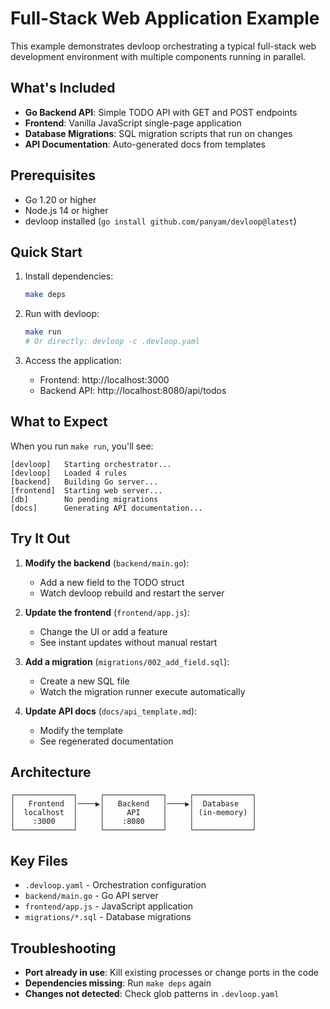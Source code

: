 # Full-Stack Web Application Example

This example demonstrates devloop orchestrating a typical full-stack web development environment with multiple components running in parallel.

## What's Included

- **Go Backend API**: Simple TODO API with GET and POST endpoints
- **Frontend**: Vanilla JavaScript single-page application
- **Database Migrations**: SQL migration scripts that run on changes
- **API Documentation**: Auto-generated docs from templates

## Prerequisites

- Go 1.20 or higher
- Node.js 14 or higher
- devloop installed (`go install github.com/panyam/devloop@latest`)

## Quick Start

1. Install dependencies:
   ```bash
   make deps
   ```

2. Run with devloop:
   ```bash
   make run
   # Or directly: devloop -c .devloop.yaml
   ```

3. Access the application:
   - Frontend: http://localhost:3000
   - Backend API: http://localhost:8080/api/todos

## What to Expect

When you run `make run`, you'll see:

```
[devloop]   Starting orchestrator...
[devloop]   Loaded 4 rules
[backend]   Building Go server...
[frontend]  Starting web server...
[db]        No pending migrations
[docs]      Generating API documentation...
```

## Try It Out

1. **Modify the backend** (`backend/main.go`):
   - Add a new field to the TODO struct
   - Watch devloop rebuild and restart the server

2. **Update the frontend** (`frontend/app.js`):
   - Change the UI or add a feature
   - See instant updates without manual restart

3. **Add a migration** (`migrations/002_add_field.sql`):
   - Create a new SQL file
   - Watch the migration runner execute automatically

4. **Update API docs** (`docs/api_template.md`):
   - Modify the template
   - See regenerated documentation

## Architecture

```
┌─────────────┐     ┌─────────────┐     ┌─────────────┐
│   Frontend  │────▶│   Backend   │────▶│  Database   │
│  localhost  │     │     API     │     │ (in-memory) │
│    :3000    │     │    :8080    │     │             │
└─────────────┘     └─────────────┘     └─────────────┘
```

## Key Files

- `.devloop.yaml` - Orchestration configuration
- `backend/main.go` - Go API server
- `frontend/app.js` - JavaScript application
- `migrations/*.sql` - Database migrations

## Troubleshooting

- **Port already in use**: Kill existing processes or change ports in the code
- **Dependencies missing**: Run `make deps` again
- **Changes not detected**: Check glob patterns in `.devloop.yaml`